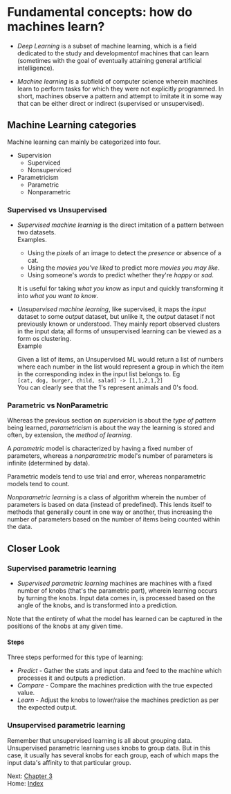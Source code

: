 # Fundamental concepts: how do machines learn?

- _Deep Learning_ is a subset of machine learning, which is a field dedicated to the study and developmentof machines that can learn (sometimes with the goal of eventually attaining general artificial intelligence).

- _Machine learning_ is a subfield of computer science wherein machines learn to perform tasks for which they were not explicitly programmed. In short, machines observe a pattern and attempt to imitate it in some way that can be either direct or indirect (supervised or unsupervised).

## Machine Learning categories

Machine learning can mainly be categorized into four.

- Supervision
  - Superviced
  - Nonsuperviced
- Parametricism
  - Parametric
  - Nonparametric

### Supervised vs Unsupervised

- _Supervised machine learning_ is the direct imitation of a pattern between two datasets.  
  Examples.

  - Using the _pixels_ of an image to detect the _presence_ or absence of a cat.
  - Using the _movies you've liked_ to predict more _movies you may like_.
  - Using someone's _words_ to predict whether they're _happy_ or _sad_.

  It is useful for taking _what you know_ as input and quickly transforming it into _what you want to know_.

- _Unsupervised machine learning_, like supervised, it maps the _input_ dataset to some _output_ dataset, but unlike it, the _output_ dataset if not previously known or understood. They mainly report observed clusters in the input data; all forms of unsupervised learning can be viewed as a form os clustering.  
  Example

  Given a list of items, an Unsupervised ML would return a list of numbers where each number in the list would represent a group in which the item in the corresponding index in the input list belongs to. Eg  
  `[cat, dog, burger, child, salad] -> [1,1,2,1,2]`  
  You can clearly see that the 1's represent animals and 0's food.

### Parametric vs NonParametric

Whereas the previous section on _supervicion_ is about the _type of pattern_ being learned, _parametricism_ is about the way the learning is stored and often, by extension, the _method of learning_.

A _parametric_ model is characterized by having a fixed number of parameters, whereas a _nonparametric_ model's number of parameters is infinite (determined by data).

Parametric models tend to use trial and error, whereas nonparametric models tend to count.

_Nonparametric learning_ is a class of algorithm wherein the number of parameters is based on data (instead of predefined). This lends itself to methods that generally count in one way or another, thus increasing the number of parameters based on the number of items being counted within the data.

## Closer Look

### Supervised parametric learning

- _Supervised parametric learning_ machines are machines with a fixed number of knobs (that's the parametric part), wherein learning occurs by turning the knobs. Input data comes in, is processed based on the angle of the knobs, and is transformed into a prediction.

Note that the entirety of what the model has learned can be captured in the positions of the knobs at any given time.

#### Steps

Three steps performed for this type of learning:

- _Predict_ - Gather the stats and input data and feed to the machine which processes it and outputs a prediction.
- _Compare_ - Compare the machines prediction with the true expected value.
- _Learn_ - Adjust the knobs to lower/raise the machines prediction as per the expected output.

### Unsupervised parametric learning

Remember that unsupervised learning is all about grouping data. Unsupervised parametric learning uses knobs to group data. But in this case, it usually has several knobs for each group, each of which maps the input data's affinity to that particular group.

Next: [Chapter 3](./3.md)  
Home: [Index](./index.md)
